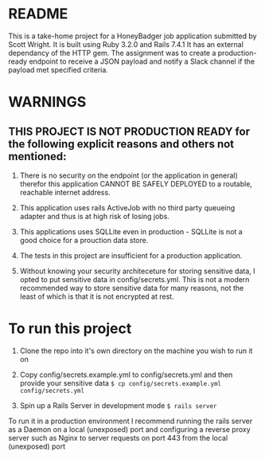 # README

This is a take-home project for a HoneyBadger job application submitted by Scott Wright.
It is built using Ruby 3.2.0 and Rails 7.4.1
It has an external dependancy of the HTTP gem.
The assignment was to create a production-ready endpoint to receive a JSON payload and
notify a Slack channel if the payload met specified criteria.

# WARNINGS

## THIS PROJECT IS NOT PRODUCTION READY for the following explicit reasons and others not mentioned:

1. There is no security on the endpoint (or the application in general) therefor this application
   CANNOT BE SAFELY DEPLOYED to a routable, reachable internet address.

1. This application uses rails ActiveJob with no third party queueing adapter and thus is at high
   risk of losing jobs.

1. This applications uses SQLLite even in production - SQLLite is not a good choice for a prouction data store.

1. The tests in this project are insufficient for a production application.

1. Without knowing your security architeceture for storing sensitive data, I opted to put
   sensitive data in config/secrets.yml. This is not a modern recommended way to store sensitive
   data for many reasons, not the least of which is that it is not encrypted at rest.

# To run this project

1. Clone the repo into it's own directory on the machine you wish to run it on

1. Copy config/secrets.example.yml to config/secrets.yml and then provide your sensitive data
   `$ cp config/secrets.example.yml config/secrets.yml`

1. Spin up a Rails Server in development mode
   `$ rails server`

To run it in a production environment I recommend running the rails server as a Daemon on a local (unexposed) port and configuring a reverse proxy server such as Nginx to server requests on port 443 from the local (unexposed) port
